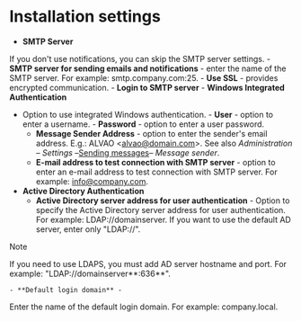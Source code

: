 # Installation settings

- **SMTP Server**
   
If you don't use notifications, you can skip the SMTP server settings.
    - **SMTP server for sending emails and notifications** - enter the name of the SMTP server. For example:
 smtp.company.com:25.
    - **Use SSL** - provides encrypted communication.
    - **Login to SMTP server**
        - **Windows Integrated Authentication**
 - Option to use integrated Windows authentication.
        - **User** - option to enter a username.
        - **Password** - option to enter a user password.
    - **Message Sender Address** - option to enter the sender's email address. E.g.: ALVAO &lt;alvao@domain.com&gt;.
     See also *Administration – Settings –*[Sending messages](../../alvao-webapp/administration/settings/messaging)*– Message sender*.
    - **E-mail address to test connection with SMTP server** - option to enter an e-mail address to test connection with SMTP server. For example: info@company.com.
- **Active Directory Authentication**
    - **Active Directory server address for user authentication** - Option to specify the Active Directory server address for user authentication. For example: LDAP://domainserver. If you want to use the default AD server, enter only "LDAP://".

> [!NOTE]
> If you need to use LDAPS, you must add AD server hostname and port. For example: "LDAP://domainserver**:636**".

    - **Default login domain** -
 Enter the name of the default login domain. For example:
 company.local.
